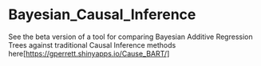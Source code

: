 # Bayesian_Causal_Inference

See the beta version of a tool for comparing Bayesian Additive Regression Trees against traditional Causal Inference methods here[https://gperrett.shinyapps.io/Cause_BART/]
